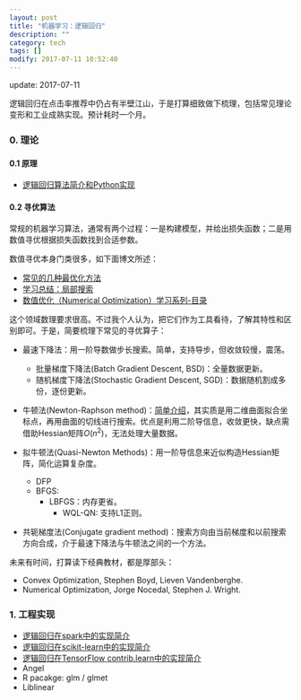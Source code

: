 ```yaml
---
layout: post
title: "机器学习：逻辑回归"
description: ""
category: tech
tags: []
modify: 2017-07-11 10:52:40
---
```


update: 2017-07-11

逻辑回归在点击率推荐中仍占有半壁江山，于是打算细致做下梳理，包括常见理论变形和工业成熟实现。预计耗时一个月。


### 0. 理论

#### 0.1 原理

+ [逻辑回归算法简介和Python实现](http://nbviewer.jupyter.org/github/facaiy/book_notes/blob/master/machine_learning/logistic_regression/demo.ipynb)

#### 0.2 寻优算法

常规的机器学习算法，通常有两个过程：一是构建模型，并给出损失函数；二是用数值寻优根据损失函数找到合适参数。

数值寻优本身门类很多，如下面博文所述：

+ [常见的几种最优化方法](http://www.cnblogs.com/maybe2030/p/4751804.html)
+ [学习总结：局部搜索](http://blog.sciencenet.cn/blog-628137-497041.html)
+ [数值优化（Numerical Optimization）学习系列-目录](http://blog.csdn.net/fangqingan_java/article/details/48951191)

这个领域数理要求很高。不过我个人认为，把它们作为工具看待，了解其特性和区别即可。于是，简要梳理下常见的寻优算子：

+ 最速下降法：用一阶导数做步长搜索。简单，支持导步，但收敛较慢，震荡。
  - 批量梯度下降法(Batch Gradient Descent, BSD)：全量数据更新。
  - 随机梯度下降法(Stochastic Gradient Descent, SGD)：数据随机割成多份，逐份更新。

+ 牛顿法(Newton-Raphson method)：[简单介绍](http://blog.csdn.net/luoleicn/article/details/6527049)，其实质是用二维曲面拟合坐标点，再用曲面的切线进行搜索。优点是利用二阶导信息，收敛更快，缺点需借助Hessian矩阵$O(n^2)$，无法处理大量数据。

+ 拟牛顿法(Quasi-Newton Methods)：用一阶导信息来近似构造Hessian矩阵，简化运算复杂度。
  - DFP
  - BFGS:
    - LBFGS：内存更省。
      - WQL-QN: 支持L1正则。

+ 共轭梯度法(Conjugate gradient method)：搜索方向由当前梯度和以前搜索方向合成，介于最速下降法与牛顿法之间的一个方法。

未来有时间，打算读下经典教材，都是厚部头：

+ Convex Optimization, Stephen Boyd, Lieven Vandenberghe.
+ Numerical Optimization, Jorge Nocedal, Stephen J. Wright.


### 1. 工程实现

+ [逻辑回归在spark中的实现简介](http://nbviewer.jupyter.org/github/facaiy/book_notes/blob/master/machine_learning/logistic_regression/spark_ml_lr.ipynb)
+ [逻辑回归在scikit-learn中的实现简介](http://nbviewer.jupyter.org/github/facaiy/book_notes/tree/master/machine_learning/logistic_regression/sklearn_lr.ipynb)
+ [逻辑回归在TensorFlow contrib.learn中的实现简介](http://nbviewer.jupyter.org/github/facaiy/book_notes/blob/master/machine_learning/logistic_regression/tensorflow_lr.ipynb)
+ Angel
+ R pacakge: glm / glmet
+ Liblinear



